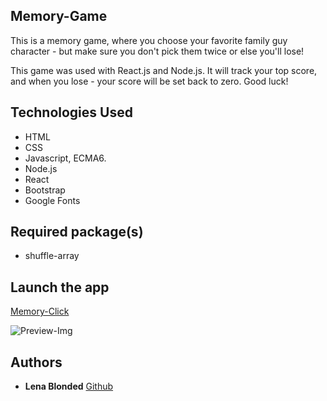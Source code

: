 ## Memory-Game
This is a memory game, where you choose your favorite family guy character - but make sure
you don't pick them twice or else you'll lose!

This game was used with React.js and Node.js.
It will track your top score, and when you lose - your score will be set back to zero.
Good luck!


## Technologies Used
- HTML
- CSS
- Javascript, ECMA6.
- Node.js
- React
- Bootstrap
- Google Fonts

## Required package(s)
- shuffle-array

## Launch the app
[Memory-Click](https://blonded.github.io/memory-click/)

![Preview-Img](http://i67.tinypic.com/2q8rpfn.png)


## Authors
* **Lena Blonded** [Github](https://github.com/Blonded/memory-click)
